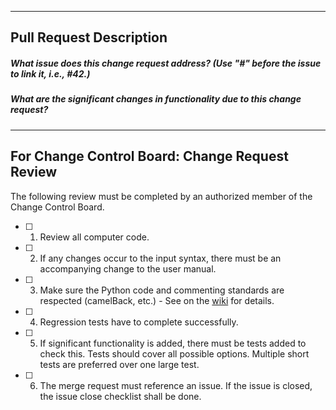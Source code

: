 --------
Pull Request Description
--------
##### What issue does this change request address? (Use "#" before the issue to link it, i.e., #42.)


##### What are the significant changes in functionality due to this change request?


----------------
For Change Control Board: Change Request Review
----------------
The following review must be completed by an authorized member of the Change Control Board.
- [ ] 1. Review all computer code.
- [ ] 2. If any changes occur to the input syntax, there must be an accompanying change to the user manual.
- [ ] 3. Make sure the Python code and commenting standards are respected (camelBack, etc.) - See on the [wiki](https://github.com/idaholab/raven/wiki/RAVEN-Code-Standards#python) for details.
- [ ] 4. Regression tests have to complete successfully.
- [ ] 5. If significant functionality is added, there must be tests added to check this. Tests should cover all possible options.  Multiple short tests are preferred over one large test.
- [ ] 6. The merge request must reference an issue.  If the issue is closed, the issue close checklist shall be done.
